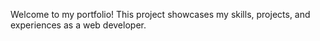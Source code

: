 Welcome to my portfolio! This project showcases my skills, projects, and experiences as a web developer.

